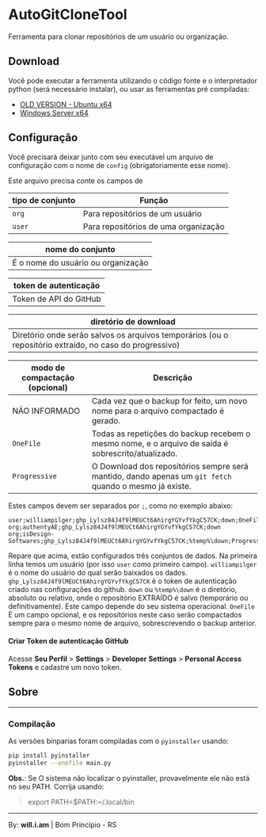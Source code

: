 # AutoGitCloneTool

Ferramenta para clonar repositórios de um usuário ou organização.

## Download

Você pode executar a ferramenta utilizando o código fonte e o interpretador python (será necessário instalar),
ou usar as ferramentas pré compiladas:

- [OLD VERSION - Ubuntu x64](https://github.com/williampilger/AutoGitCloneTool/raw/main/dist/GetAllRepos)
- [Windows Server x64](https://github.com/williampilger/AutoGitCloneTool/raw/main/dist/GetAllRepos.exe)

## Configuração

Você precisará deixar junto com seu executável um arquivo de configuração com o nome de `config` (obrigatoriamente esse nome).

Este arquivo precisa conte os campos de 

| **tipo de conjunto** | Função |
| --- | --- |
| `org` | Para repositórios de um usuário |
| `user` | Para repositórios de uma organização |

| **nome do conjunto** |
| --- |
| É o nome do usuário ou organização |

| **token de autenticação** |
| --- |
| Token de API do GitHub |

| **diretório de download** |
| --- |
| Diretório onde serão salvos os arquivos temporários (ou o repositório extraído, no caso do progressivo) |

| **modo de compactação** (opcional) | Descrição |
| --- | --- |
| NÃO INFORMADO | Cada vez que o backup for feito, um novo nome para o arquivo compactado é gerado. |
| `OneFile` | Todas as repetições do backup recebem o mesmo nome, e o arquivo de saída é sobrescrito/atualizado. |
| `Progressive` | O Download dos repositórios sempre será mantido, dando apenas um `git fetch` quando o mesmo já existe. | 

Estes campos devem ser separados por `;`, como no exemplo abaixo:

```
user;williampilger;ghp_Lylsz84J4f9lMEUCt6AhirgYGYvfYkgC57CK;down;OneFile
org;authentyAE;ghp_Lylsz84J4f9lMEUCt6AhirgYGYvfYkgC57CK;down
org;isDesign-Softwares;ghp_Lylsz84J4f9lMEUCt6AhirgYGYvfYkgC57CK;%temp%\down;Progressive
```

Repare que acima, estão configurados três conjuntos de dados.
Na primeira linha temos um usuário (por isso `user` como primeiro campo).
`williampilger` é o nome do usuário do qual serão baixados os dados.
`ghp_Lylsz84J4f9lMEUCt6AhirgYGYvfYkgC57CK` é o token de autenticação criado nas configurações do github.
`down` ou `%temp%\down` é o diretório, absoluto ou relativo, onde o repositório EXTRAÍDO é salvo (temporário ou definitivamente). Este campo depende do seu sistema operacional.
`OneFile` É um campo opcional, e os repositórios neste caso serão compactados sempre para o mesmo nome de arquivo, sobrescrevendo o backup anterior.


#### Criar Token de autenticação GitHub

Acesse **Seu Perfil** > **Settings** > **Developer Settings** > **Personal Access Tokens** e cadastre um novo token.



## Sobre

----------
### Compilação

As versões binparias foram compiladas com o `pyinstaller` usando:
```sh
pip install pyinstaller
pyinstaller --onefile main.py
```

**Obs.**: Se O sistema não localizar o pyinstaller, provavelmente ele não está no seu PATH.
Corrija usando:

> export PATH=$PATH:~/.local/bin

----------

By: **will.i.am** | Bom Princípio - RS
